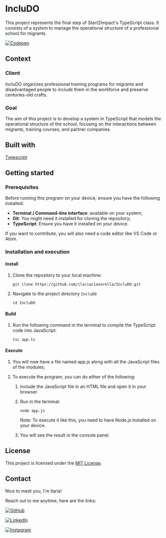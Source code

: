 # IncluDO

This project represents the final step of Start2Impact's TypeScript class. It consists of a system to manage the operational structure of a professional school for migrants.

[![Codepen][codepen-shield]][codepen-url]

## Context

### Client

IncluDO organizes professional training programs for migrants and disadvantaged people to include them in the workforce and preserve centuries-old crafts.

### Goal

The aim of this project is to develop a system in TypeScript that models the operational structure of the school, focusing on the interactions between migrants, training courses, and partner companies.

## Built with

[Typescript](https://www.typescriptlang.org/)

## Getting started

### Prerequisites

Before running this program on your device, ensure you have the following installed:

- **Terminal / Command-line interface**: available on your system;
- **Git**: You might need it installed for cloning the repository;
- **TypeScript**: Ensure you have it installed on your device.

If you want to contribute, you will also need a code editor like VS Code or Atom.

### Installation and execution

#### Install

1. Clone the repository to your local machine:

   ```shell
   git clone https://github.com/ilariaciavarella/IncluDO.git
   ```

2. Navigate to the project directory `IncluDO`

   ```shell
   cd IncluDO
   ```

#### Build

1. Run the following command in the terminal to compile the TypeScript code into JavaScript:

   ```shell
   tsc app.ts
   ```

#### Execute

1. You will now have a file named app.js along with all the JavaScript files of the modules;

2. To execute the program, you can do either of the following:

   1. Include the JavaScript file in an HTML file and open it in your browser.

   2. Run in the terminal:

      ```shell
      node app.js
      ```

      Note: To execute it like this, you need to have Node.js installed on your device.

   3. You will see the result in the console panel.

## License

This project is licensed under the [MIT License](https://opensource.org/licenses/MIT).

## Contact

Nice to meet you, I'm Ilaria!

Reach out to me anytime, here are the links:

[![GitHub][github-shield]][github-url]

[![LinkedIn][linkedin-shield]][linkedin-url]

[![Instagram][instagram-shield]][instagram-url]

<!-- LINKS & IMAGES -->

[codepen-shield]: https://img.shields.io/badge/CODEPEN-ED1250?style=for-the-badge&label=LINK%20HERE%20FOR&labelColor=042F4B
[codepen-url]: https://codepen.io/ilariaciavarella/pen/MWMpGKw
[github-shield]: https://img.shields.io/badge/GitHub-D91254?style=flat-square&label=See%20my%20work%20on&labelColor=1C1719
[github-url]: https://github.com/ilariaciavarella
[linkedin-shield]: https://img.shields.io/badge/LinkedIn-2FB6B2?style=flat-square&label=Connect%20with%20me%20on&labelColor=1C1719
[linkedin-url]: https://www.linkedin.com/in/ilaria-ciavarella/
[instagram-shield]: https://img.shields.io/badge/Instagram-D91254?style=flat-square&label=Follow%20me%20on&labelColor=1C1719
[instagram-url]: https://www.instagram.com/lil.ciavarella/
